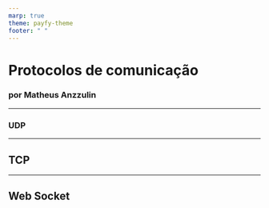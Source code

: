 ```yaml
---
marp: true
theme: payfy-theme
footer: " "
---
```

<!-- _class: first -->
# Protocolos de comunicação
### por Matheus Anzzulin
---
### UDP

---
## TCP

---
## Web Socket

